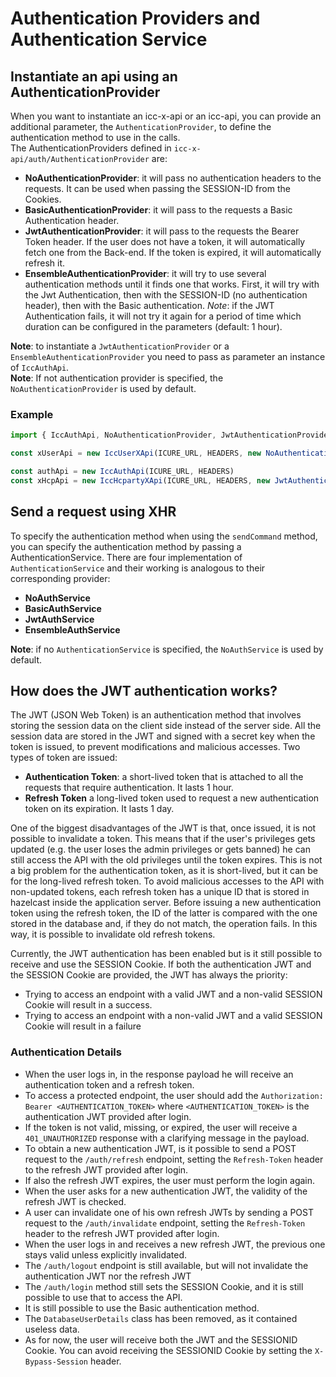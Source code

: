 # Authentication Providers and Authentication Service

## Instantiate an api using an AuthenticationProvider

When you want to instantiate an icc-x-api or an icc-api, you can provide an additional parameter, the `AuthenticationProvider`, to define the authentication method
to use in the calls.<br>
The AuthenticationProviders defined in `icc-x-api/auth/AuthenticationProvider` are:

- **NoAuthenticationProvider**: it will pass no authentication headers to the requests. It can be used when passing the SESSION-ID from the Cookies.
- **BasicAuthenticationProvider**: it will pass to the requests a Basic Authentication header.
- **JwtAuthenticationProvider**: it will pass to the requests the Bearer Token header. If the user does not have a token, it will automatically fetch one from the Back-end. If the token is expired, it will automatically refresh it.
- **EnsembleAuthenticationProvider**: it will try to use several authentication methods until it finds one that works. First, it will try with the Jwt Authentication, then with the SESSION-ID (no authentication header), then with the Basic authentication. _Note_: if the JWT Authentication fails, it will not try it again for a period of time which duration can be configured in the parameters (default: 1 hour).

**Note**: to instantiate a `JwtAuthenticationProvider` or a `EnsembleAuthenticationProvider` you need to pass as parameter an instance of `IccAuthApi`.<br>
**Note**: If not authentication provider is specified, the `NoAuthenticationProvider` is used by default.<br>

### Example

```typescript
import { IccAuthApi, NoAuthenticationProvider, JwtAuthenticationProvider } from '@icure/api'

const xUserApi = new IccUserXApi(ICURE_URL, HEADERS, new NoAuthenticationProvider()) // Equivalent to const xUserApi = new IccUserXApi(env.iCureUrl, {})

const authApi = new IccAuthApi(ICURE_URL, HEADERS)
const xHcpApi = new IccHcpartyXApi(ICURE_URL, HEADERS, new JwtAuthenticationProvider(authApi, username, password))
```

## Send a request using XHR

To specify the authentication method when using the `sendCommand` method, you can specify the authentication method by passing a AuthenticationService.
There are four implementation of `AuthenticationService` and their working is analogous to their corresponding provider:

- **NoAuthService**
- **BasicAuthService**
- **JwtAuthService**
- **EnsembleAuthService**

**Note**: if no `AuthenticationService` is specified, the `NoAuthService` is used by default.

## How does the JWT authentication works?

The JWT (JSON Web Token) is an authentication method that involves storing the session data on the client side instead of the server side.
All the session data are stored in the JWT and signed with a secret key when the token is issued, to prevent modifications and malicious accesses.
Two types of token are issued:

- **Authentication Token**: a short-lived token that is attached to all the requests that require authentication. It lasts 1 hour.
- **Refresh Token** a long-lived token used to request a new authentication token on its expiration. It lasts 1 day.

One of the biggest disadvantages of the JWT is that, once issued, it is not possible to invalidate a token. This means that if the user's privileges gets updated (e.g. the user loses the admin privileges or gets banned) he can still access the API with the old privileges until the token expires. This is not a big problem for the authentication token, as it is short-lived, but it can be for the long-lived refresh token.
To avoid malicious accesses to the API with non-updated tokens, each refresh token has a unique ID that is stored in hazelcast inside the application server. Before issuing a new authentication token using the refresh token, the ID of the latter is compared with the one stored in the database and, if they do not match, the operation fails. In this way, it is possible to invalidate old refresh tokens.

Currently, the JWT authentication has been enabled but is it still possible to receive and use the SESSION Cookie.
If both the authentication JWT and the SESSION Cookie are provided, the JWT has always the priority:

- Trying to access an endpoint with a valid JWT and a non-valid SESSION Cookie will result in a success.
- Trying to access an endpoint with a non-valid JWT and a valid SESSION Cookie will result in a failure

### Authentication Details

- When the user logs in, in the response payload he will receive an authentication token and a refresh token.
- To access a protected endpoint, the user should add the `Authorization: Bearer <AUTHENTICATION_TOKEN>` where `<AUTHENTICATION_TOKEN>` is the authentication JWT provided after login.
- If the token is not valid, missing, or expired, the user will receive a `401_UNAUTHORIZED` response with a clarifying message in the payload.
- To obtain a new authentication JWT, is it possible to send a POST request to the `/auth/refresh` endpoint, setting the `Refresh-Token` header to the refresh JWT provided after login.
- If also the refresh JWT expires, the user must perform the login again.
- When the user asks for a new authentication JWT, the validity of the refresh JWT is checked.
- A user can invalidate one of his own refresh JWTs by sending a POST request to the `/auth/invalidate` endpoint, setting the `Refresh-Token` header to the refresh JWT provided after login.
- When the user logs in and receives a new refresh JWT, the previous one stays valid unless explicitly invalidated.
- The `/auth/logout` endpoint is still available, but will not invalidate the authentication JWT nor the refresh JWT
- The `/auth/login` method still sets the SESSION Cookie, and it is still possible to use that to access the API.
- It is still possible to use the Basic authentication method.
- The `DatabaseUserDetails` class has been removed, as it contained useless data.
- As for now, the user will receive both the JWT and the SESSIONID Cookie. You can avoid receiving the SESSIONID Cookie by setting the `X-Bypass-Session` header.
